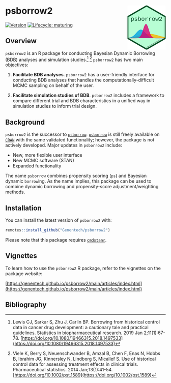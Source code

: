 # psborrow2 <img src="./man/figures/hex.png" align="right" width="120"/>

<!-- badges: start -->

[![Version](https://img.shields.io/static/v1.svg?label=github.com/genentech&message=v.0.0.2.0&color=DC0073)](https://github.com/Genentech/psborrow2)
[![Lifecycle:
maturing](https://img.shields.io/badge/lifecycle-experimental-orange.svg)](https://www.tidyverse.org/lifecycle/#experimental)

<!-- badges: end -->

## Overview

`psborrow2` is an R package for conducting Bayesian Dynamic Borrowing (BDB)
analyses and simulation studies.[^1] [^2]
`psborrow2` has two main objectives:

1. **Facilitate BDB analyses**. `psborrow2` has a user-friendly interface for
   conducting BDB analyses that handles the computationally-difficult MCMC sampling
   on behalf of the user.

2. **Facilitate simulation studies of BDB**. `psborrow2` includes a
   framework to compare different trial and BDB characteristics in a unified way
   in simulation studies to inform trial design.

## Background

`psborrow2` is the successor to
[`psborrow`](https://github.com/Genentech/psborrow). [`psborrow`](https://github.com/Genentech/psborrow)
is still freely available on [`CRAN`](https://cran.r-project.org/package=psborrow) with the
same validated functionality; however, the package is not actively developed.
Major updates in `psborrow2` include:

- New, more flexible user interface
- New MCMC software (STAN)
- Expanded functionality

The name `psborrow` combines propensity scoring (`ps`) and Bayesian dynamic
`borrow`ing. As the name implies, this package can be used to combine dynamic
borrowing and propensity-score adjustment/weighting methods.

## Installation

You can install the latest version of `psborrow2` with:

```r
remotes::install_github("Genentech/psborrow2")
```

Please note that this package requires [`cmdstanr`](https://mc-stan.org/cmdstanr/).

## Vignettes

To learn how to use the `psborrow2` R package, refer to the vignettes on the 
package website:

[https://genentech.github.io/psborrow2/main/articles/index.html](https://genentech.github.io/psborrow2/main/articles/index.html)

## Bibliography

[^1]:
    Lewis CJ, Sarkar S, Zhu J, Carlin BP. Borrowing from historical control data
    in cancer drug development: a cautionary tale and practical guidelines.
    Statistics in biopharmaceutical research. 2019 Jan 2;11(1):67-78. [https://doi.org/10.1080/19466315.2018.1497533](https://doi.org/10.1080/19466315.2018.1497533)

[^2]:
    Viele K, Berry S, Neuenschwander B, Amzal B, Chen F, Enas N, Hobbs B,
    Ibrahim JG, Kinnersley N, Lindborg S, Micallef S. Use of historical control
    data for assessing treatment effects in clinical trials. Pharmaceutical
    statistics. 2014 Jan;13(1):41-54. [https://doi.org/10.1002/pst.1589](https://doi.org/10.1002/pst.1589)
